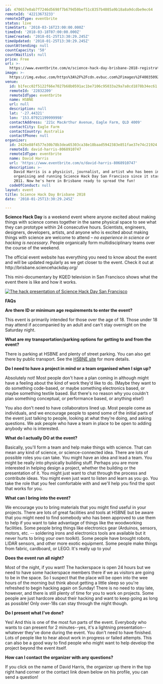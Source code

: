 ```yaml
---
id: 470657e0ab7f7246d5698f7b679d50bef51c8357b4085a9b18a8a9dcdbe9ec64
remoteId: '42213673233'
remoteIdType: eventbrite
status: live
timeStart: '2018-03-16T23:00:00.000Z'
timeEnd: '2018-03-18T07:00:00.000Z'
timeCreated: '2018-01-25T13:30:29.245Z'
timeUpdated: '2018-01-25T13:30:29.245Z'
countAttending: null
countCapacity: '50'
countWaitlist: null
price: Free
url: >-
  https://www.eventbrite.com/e/science-hack-day-brisbane-2018-registration-42213673233?aff=ebapi
image: >-
  https://img.evbuc.com/https%3A%2F%2Fcdn.evbuc.com%2Fimages%2F40035092%2F139787410907%2F1%2Foriginal.jpg?s=8a7778b3a18c5b31ba1f8f40d7fc9327
venue:
  id: b1fecc02f5122f66e7027b68b0591ac1be7106c95033a29a7a8cd1878b34ec61
  remoteId: '22832209'
  remoteIdType: eventbrite
  name: HSBNE
  url: null
  description: null
  lat: '-27.44321'
  lon: '153.07921199999998'
  contactAddress: '221c MacArthur Avenue, Eagle Farm, QLD 4009'
  contactCity: Eagle Farm
  contactCountry: Australia
  contactPhone: null
organizer:
  id: 2426e88f4577e30b78b3dea65303ca38e18baad5942383e851fae37e74c21924
  remoteId: david-harris-8068910747
  remoteIdType: eventbrite
  name: David Harris
  url: 'https://www.eventbrite.com/o/david-harris-8068910747'
  description: >-
    David Harris is a physicist, journalist, and artist who has been involved in
    organising and running Science Hack Day San Francisco since it started in
    2011. Now he's here in Brisbane ready to spread the fun!
  codeOfConduct: null
layout: event
title: Science Hack Day Brisbane 2018
date: '2018-01-25T13:30:29.245Z'

---
```

<P><SPAN><STRONG>Science Hack Day</STRONG> is a weekend event where anyone excited about making things with science comes together in the same physical space to see what they can prototype within 24 consecutive hours. Scientists, engineers, designers, developers, artists, and anyone who is excited about making things with science are welcome to attend – <EM>no experience in science or hacking is necessary</EM>. People organically form multidisciplinary teams over the course of the weekend.</SPAN></P>
<P><SPAN>The official event website has everything you need to know about the event and will be updated regularly as we get closer to the event. Check it out at http://brisbane.sciencehackday.org/<BR></SPAN></P>
<P><SPAN>This mini-documentary by KQED television in San Francisco shows what the event there is like and how it works.</SPAN></P>
<P><A HREF="https://youtu.be/Dzb_QCYxi3I" TARGET="_blank" REL="noreferrer noopener nofollow noopener noreferrer nofollow"><SPAN><IMG ALT="The hack presentation of Science Hack Day San Francisco" SRC="https://cdn.evbuc.com/eventlogos/138815701/shdsfvideostill.jpg"></SPAN></IMG></A> <BR></P>
<P><STRONG>FAQs</STRONG></P>
<P><STRONG>Are there ID or minimum age requirements to enter the event?</STRONG></P>
<P>This event is primarily intended for those over the age of 18. Those under 18 may attend if accompanied by an adult and can't stay overnight on the Saturday night.<BR></P>
<P><STRONG>What are my transportation/parking options for getting to and from the event?</STRONG></P>
<P>There is parking at HSBNE and plenty of street parking. You can also get there by public transport. See the <A HREF="http://hsbne.org/thespace.html" TARGET="_blank" REL="noreferrer noopener nofollow noopener noreferrer nofollow">HSBNE site</A> for more details.<BR></P>
<P><STRONG>Do I need to have a project in mind or a team organised when I sign up?</STRONG></P>
<P>Absolutely not! Most people don't have a plan coming in although might have a feeling about the kind of work they'd like to do. (Maybe they want to do something code-based, or maybe something electronics based, or maybe something textile based. But there's no reason why you couldn't plan something conceptual, or performance based, or anything else!)</P>
<P>You also don't need to have collaborators lined up. Most people come as individuals, and we encourage people to spend some of the initial parts of the event just talking to people, looking at what they're doing, and asking questions. We ask people who have a team in place to be open to adding anybody who is interested.</P>
<P><STRONG>What do I actually DO at the event?</STRONG></P>
<P>Basically, you'll form a team and help make things with science. That can mean any kind of science, or science-connected idea. There are lots of possible roles you can take. You might have an idea and lead a team. You might be really into physically building stuff. Perhaps you are more interested in helping design a project, whether the building or the presentation of it. You might just want to chat through the process and contribute ideas. You might even just want to listen and learn as you go. You take the role that you feel comfortable with and we'll help you find the spot that works for you.</P>
<P><STRONG>What can I bring into the event?</STRONG></P>
<P>We encourage you to bring materials that you might find useful in your projects. There are lots of great facilities and tools at HSBNE but be aware that you might need to find somebody who has been approved to use them to help if you want to take advantage of things like the woodworking facilities. Some people bring things like electronics gear (Arduinos, sensors, motors, etc. -- soldering irons and electronics tools are available but it never hurts to bring your own toolkit). Some people have brought robots, LIDAR sensors, and other more exotic equipment. Some people make things from fabric, cardboard, or LEGO. It's really up to you!<BR></P>
<P><STRONG>Does the event run all night?</STRONG></P>
<P>Most of the night, if you want! The hackerspace is open 24 hours but we need to have some hackerspace members there if we as visitors are going to be in the space. So I suspect that the place will be open into the wee hours of the morning but think about getting a little sleep so you're refreshed to begin hacking again on Sunday! There is no need to stay late, however, and there is still plenty of time for you to work on projects. Some people are just hardcore about their hacking and want to keep going as long as possible! Only over-18s can stay through the night though.</P>
<P><STRONG>Do I present what I've done?</STRONG></P>
<P>Yes! And this is one of the most fun parts of the event. Everybody who wants to can present for 2 minutes--yes, it's a lightning presentation--whatever they've done during the event. You don't need to have finished. Lots of people like to hear about work in progress or failed attempts. This can also be a good way to find people who might want to help develop the project beyond the event itself.</P>
<P><STRONG>How can I contact the organizer with any questions?</STRONG></P>
<P>If you click on the name of David Harris, the organizer up there in the top right hand corner or the contact link down below on his profile, you can send a question!<BR></P>
